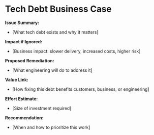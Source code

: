 # Tech Debt Business Case

**Issue Summary:**  
- [What tech debt exists and why it matters]  

**Impact if Ignored:**  
- [Business impact: slower delivery, increased costs, higher risk]  

**Proposed Remediation:**  
- [What engineering will do to address it]  

**Value Link:**  
- [How fixing this debt benefits customers, business, or engineering]  

**Effort Estimate:**  
- [Size of investment required]  

**Recommendation:**  
- [When and how to prioritize this work]  
